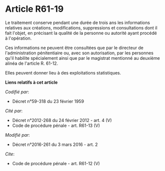# Article R61-19

Le traitement conserve pendant une durée de trois ans les informations relatives aux créations, modifications, suppressions
et consultations dont il fait l'objet, en précisant la qualité de la personne ou autorité ayant procédé à l'opération.

Ces informations ne peuvent être consultées que par le directeur de l'administration pénitentiaire ou, avec son autorisation,
par les personnes qu'il habilite spécialement ainsi que par le magistrat mentionné au deuxième alinéa de l'article R. 61-12. 

Elles peuvent donner lieu à des exploitations statistiques.

**Liens relatifs à cet article**

_Codifié par_:

  - Décret n°59-318 du 23 février 1959

_Cité par_:

  - Décret n°2012-268 du 24 février 2012 - art. 4 (V)
  - Code de procédure pénale - art. R61-13 (V)

_Modifié par_:

  - Décret n°2016-261 du 3 mars 2016 - art. 2

_Cite_:

  - Code de procédure pénale - art. R61-12 (V)

